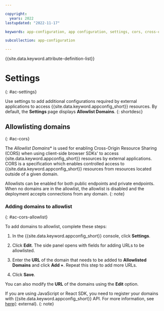 ```yaml
---

copyright:
  years: 2022
lastupdated: "2022-11-17"

keywords: app-configuration, app configuration, settings, cors, cross-origin resource sharing

subcollection: app-configuration

---
```


{{site.data.keyword.attribute-definition-list}}

# Settings
{: #ac-settings}

Use settings to add additional configurations required by external applications to access {{site.data.keyword.appconfig_short}} resources. By default, the **Settings** page displays **Allowlist Domains**.
{: shortdesc}

## Allowlisting domains
{: #ac-cors}

The *Allowlist Domains** is used for enabling Cross-Origin Resource Sharing (CORS) when using client-side browser SDKs' to access {site.data.keyword.appconfig_short}} resources by external applications. CORS is a specification which enables controlled access to {{site.data.keyword.appconfig_short}} resources from resources located outside of a given domain.

Allowlists can be enabled for both public endpoints and private endpoints. When no domains are in the allowlist, the allowlist is disabled and the deployment accepts connections from any domain.
{: note}

### Adding domains to allowlist
{: #ac-cors-allowlist}

To add domains to allowlist, complete these steps:

1. In the {{site.data.keyword.appconfig_short}} console, click **Settings**.

1. Click **Edit**. The side panel opens with fields for adding URLs to be allowlisted.

1. Enter the **URL** of the domain that needs to be added to **Allowlisted Domains** and click **Add +**. Repeat this step to add more URLs.

1. Click **Save**.

You can also modify the **URL** of the domains using the **Edit** option.

If you are using JavaScript or React SDK, you need to register your domains with {{site.data.keyword.appconfig_short}} API. For more information, see [here](https://{DomainName}/apidocs/app-configuration#update-originconfigs){: external}.
{: note}
